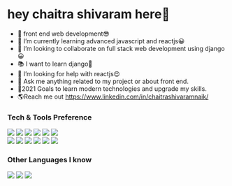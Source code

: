 # hey chaitra shivaram here👋


- 🔭 front end web development😎
- 🌱 I’m currently learning advanced javascript and reactjs😀
- 👯 I’m looking to collaborate on full stack web development using django😀
- 📚 I want to learn django🎀
- 🤔 I’m looking for help with reactjs😍
- 💬 Ask me anything related to my project or about front end.
- 🦾2021 Goals to learn modern technologies and upgrade my skills.
- 🌎Reach me out https://www.linkedin.com/in/chaitrashivaramnaik/




### Tech & Tools Preference

<p><img src = "https://img.shields.io/badge/-HTML5-E34F26?style=flat&logo=html5&logoColor=white">
<img src = "https://img.shields.io/badge/-CSS3-1572B6?style=flat&logo=css3&logoColor=white">
<img src="https://img.shields.io/badge/-Bootstrap-563D7C?style=flat&logo=bootstrap&logoColor=white">
<img src="https://img.shields.io/badge/-JavaScript-eed718?style=flat&logo=javascript&logoColor=ffffff">
<img src="https://img.shields.io/badge/-React-000000?style=flat&logo=react&logoColor=00c8ff">
<img src="https://img.shields.io/badge/-MySQL-F29111?style=flat&logo=mysql&logoColor=FFFFFF"></br>
<img src="https://img.shields.io/badge/-flask-eed718?style=flat&logo=flask&logoColor=white">
<img src="http://img.shields.io/badge/-Git-F1502F?style=flat&logo=git&logoColor=FFFFFF">
<img src="http://img.shields.io/badge/-Github-000000?style=flat&logo=github&logoColor=FFFFFF">
<img src="http://img.shields.io/badge/-VS%20Code-007ACC?style=flat&logo=visual%20studio%20code&logoColor=white">
<img src="http://img.shields.io/badge/-Heroku-430098?style=flat&logo=heroku&logoColor=white">
<img src="http://img.shields.io/badge/-canva-430098?style=flat&logo=canva&logocolor=pink"><p>



### Other Languages I know
<p><img src="http://img.shields.io/badge/-Java-F89820?style=flat&logo=java&logoColor=white"> <img src="https://img.shields.io/badge/-C%20&%20C++-659ad2?style=flat&logo=c%2B%2B&logoColor=ffffff"> <img src="https://img.shields.io/badge/-Python-black?style=flat&logo=python&logoColor=white"><p>


